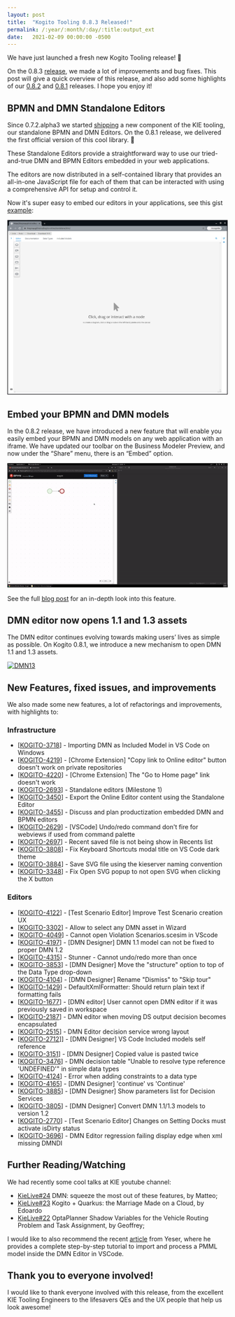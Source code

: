```yaml
---
layout: post
title:  "Kogito Tooling 0.8.3 Released!"
permalink: /:year/:month/:day/:title:output_ext
date:   2021-02-09 00:00:00 -0500
---
```

We have just launched a fresh new Kogito Tooling release! 🎉

On the 0.8.3 [release](https://github.com/kiegroup/kogito-tooling/releases/tag/0.8.3), we made a lot of improvements and bug fixes. This post will give a quick overview of this release, and also add some highlights of our [0.8.2](https://github.com/kiegroup/kogito-tooling/releases/tag/0.8.2) and [0.8.1](https://github.com/kiegroup/kogito-tooling/releases/tag/0.8.3) releases. I hope you enjoy it!

## BPMN and DMN Standalone Editors

Since 0.7.2.alpha3 we started [shipping](https://www.npmjs.com/package/@kogito-tooling/kie-editors-standalone) a new component of the KIE tooling, our standalone BPMN and DMN Editors. On the 0.8.1 release, we delivered the first official version of this cool library.  🎉

These Standalone Editors provide a straightforward way to use our tried-and-true DMN and BPMN Editors embedded in your web applications.

The editors are now distributed in a self-contained library that provides an all-in-one JavaScript file for each of them that can be interacted with using a comprehensive API for setup and control it.

Now it's super easy to embed our editors in your applications, see this gist [example](`https://gist.githubusercontent.com/ederign/88e3ddb31c2c1374a0afc6bfede80258/raw/feb180e8f3a8ff74701cb5a5e1383f0250c8f260/dmn-standalone.js`):

[![Standalone](/assets/2021/standalone.jpg "Standalone")](/assets/2021/standalone.jpg)

## Embed your BPMN and DMN models

In the 0.8.2 release, we have introduced a new feature that will enable you easily embed your BPMN and DMN models on any web application with an iframe. We have updated our toolbar on the Business Modeler Preview, and now under the “Share” menu, there is an “Embed” option.

[![Embed](/assets/2021/embed.gif "Embed")](/assets/2021/embed.gif)

See the full [blog post](https://blog.kie.org/2021/01/embed-your-bpmn-and-dmn-models.html) for an in-depth look into this feature.

## DMN editor now opens 1.1 and 1.3 assets

The DMN editor continues evolving towards making users’ lives as simple as possible. On Kogito 0.8.1, we introduce a new mechanism to open DMN 1.1 and 1.3 assets.

[![DMN13](/assets/2021/dmn-1-1-and-1-3-assets.gif "DMN13")](/assets/2021/dmn-1-1-and-1-3-assets.gif)

## New Features, fixed issues, and improvements

We also made some new features, a  lot of refactorings and improvements, with highlights to:

### Infrastructure

* [[KOGITO-3718](https://issues.redhat.com/browse/KOGITO-3718)] - Importing DMN as Included Model in VS Code on Windows
* [[KOGITO-4219](https://issues.redhat.com/browse/KOGITO-4219)]  - [Chrome Extension] "Copy link to Online editor" button doesn't work on private repositories
* [[KOGITO-4220](https://issues.redhat.com/browse/KOGITO-4220)]  - [Chrome Extension] The "Go to Home page" link doesn't work
* [[KOGITO-2693](https://issues.redhat.com/browse/KOGITO-2693)] - Standalone editors (Milestone 1)
* [[KOGITO-3450](https://issues.redhat.com/browse/KOGITO-3450)] - Export the Online Editor content using the Standalone Editor
* [[KOGITO-3455](https://issues.redhat.com/browse/KOGITO-3455)] - Discuss and plan productization embedded DMN and BPMN editors
* [[KOGITO-2629](https://issues.redhat.com/browse/KOGITO-2629)] - [VSCode] Undo/redo command don't fire for webviews if used from command palette
* [[KOGITO-2697](https://issues.redhat.com/browse/KOGITO-2697)] - Recent saved file is not being show in Recents list
* [[KOGITO-3808](https://issues.redhat.com/browse/KOGITO-3808)] - Fix Keyboard Shortcuts modal title on VS Code dark theme
* [[KOGITO-3884](https://issues.redhat.com/browse/KOGITO-3884)] - Save SVG file using the kieserver naming convention
* [[KOGITO-3348](https://issues.redhat.com/browse/KOGITO-3348)] - Fix Open SVG popup to not open SVG when clicking the X button

### Editors

* [[KOGITO-4122](https://issues.redhat.com/browse/KOGITO-4122)] - [Test Scenario Editor] Improve Test Scenario creation UX
* [[KOGITO-3302](https://issues.redhat.com/browse/KOGITO-3302)] - Allow to select any DMN asset in Wizard
* [[KOGITO-4049](https://issues.redhat.com/browse/KOGITO-4122)] - Cannot open Violation Scenarios.scesim in VScode
* [[KOGITO-4197](https://issues.redhat.com/browse/KOGITO-4197)] - [DMN Designer] DMN 1.1 model can not be fixed to proper DMN 1.2
* [[KOGITO-4315](https://issues.redhat.com/browse/KOGITO-4315)] - Stunner - Cannot undo/redo more than once
* [[KOGITO-3853](https://issues.redhat.com/browse/KOGITO-3853)] -  [DMN Designer] Move the "structure" option to top of the Data Type drop-down
* [[KOGITO-4104](https://issues.redhat.com/browse/KOGITO-4104)] -  [DMN Designer] Rename "Dismiss" to "Skip tour"
* [[KOGITO-1429](https://issues.redhat.com/browse/KOGITO-1429)]  - DefaultXmlFormatter: Should return plain text if formatting fails
* [[KOGITO-1677](https://issues.redhat.com/browse/KOGITO-1677)]  - [DMN editor] User cannot open DMN editor if it was previously saved in workspace
* [[KOGITO-2187](https://issues.redhat.com/browse/KOGITO-2187)]  - DMN editor when moving DS output decision becomes encapsulated
* [[KOGITO-2515](https://issues.redhat.com/browse/KOGITO-2515)]  - DMN Editor decision service wrong layout
* [[KOGITO-2712](https://issues.redhat.com/browse/KOGITO-2712)]] - [DMN Designer] VS Code Included models self reference
* [[KOGITO-3151](https://issues.redhat.com/browse/KOGITO-3151)]  - [DMN Designer] Copied value is pasted twice
* [[KOGITO-3476](https://issues.redhat.com/browse/KOGITO-3476)]  - DMN decision table "Unable to resolve type reference 'UNDEFINED'" in simple data types
* [[KOGITO-4124](https://issues.redhat.com/browse/KOGITO-4124)]  - Error when adding constraints to a data type
* [[KOGITO-4165](https://issues.redhat.com/browse/KOGITO-4165)]  - [DMN Designer] 'continue' vs 'Continue'
* [[KOGITO-3885](https://issues.redhat.com/browse/KOGITO-3885)] -  [DMN Designer] Show parameters list for Decision Services
* [[KOGITO-3805](https://issues.redhat.com/browse/KOGITO-3805)] - [DMN Designer] Convert DMN 1.1/1.3 models to version 1.2
* [[KOGITO-2770](https://issues.redhat.com/browse/KOGITO-2770)] - [Test Scenario Editor] Changes on Setting Docks must activate isDirty status
* [[KOGITO-3696](https://issues.redhat.com/browse/KOGITO-3696)] - DMN Editor regression failing display edge when xml missing DMNDI

## Further Reading/Watching

We had recently some cool talks at KIE youtube channel:

- [KieLive#24](https://www.youtube.com/watch?v=5HSdDQzG0wE&t=1s&ab_channel=KIE)  DMN: squeeze the most out of these features, by Matteo;
- [KieLive#23](https://www.youtube.com/watch?v=hY_eERFX_DQ&ab_channel=KIE)  Kogito + Quarkus: the Marriage Made on a Cloud, by Edoardo
- [KieLive#22](https://www.youtube.com/watch?v=ENKHGBMDaCM&ab_channel=KIE) OptaPlanner Shadow Variables for the Vehicle Routing Problem and Task Assignment, by Geoffrey;

I would like to also recommend the recent [article](https://blog.kie.org/2021/01/how-to-use-a-pmml-file-in-dmn-editor-vscode.html) from Yeser, where he provides a complete step-by-step tutorial to import and process a PMML model inside the DMN Editor in VSCode.

## Thank you to everyone involved!

I would like to thank everyone involved with this release, from the excellent KIE Tooling Engineers to the lifesavers QEs and the UX people that help us look awesome!
